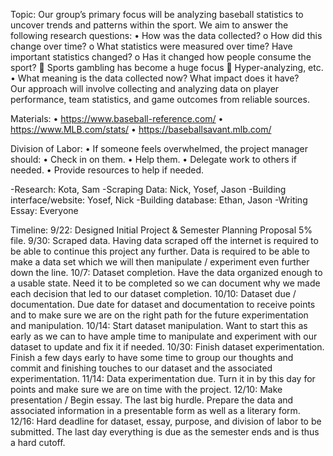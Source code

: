 Topic:
Our group’s primary focus will be analyzing baseball statistics to uncover trends and patterns within the sport. We aim to answer the following research questions:
•	How was the data collected?
o	How did this change over time?
o	What statistics were measured over time? Have important statistics changed?
o	Has it changed how people consume the sport?
	Sports gambling has become a huge focus
	Hyper-analyzing, etc. 
•	What meaning is the data collected now? What impact does it have?	
Our approach will involve collecting and analyzing data on player performance, team statistics, and game outcomes from reliable sources. 

Materials: 
•	https://www.baseball-reference.com/
•	https://www.MLB.com/stats/
•	https://baseballsavant.mlb.com/

Division of Labor:
•	If someone feels overwhelmed, the project manager should:
•	Check in on them.
•	Help them.
•	Delegate work to others if needed.
•	Provide resources to help if needed.

-Research: Kota, Sam
-Scraping Data: Nick, Yosef, Jason
-Building interface/website: Yosef, Nick
-Building database: Ethan, Jason
-Writing Essay: Everyone 

Timeline:
9/22: Designed Initial Project & Semester Planning Proposal 5% file.
9/30: Scraped data. Having data scraped off the internet is required to be able to continue this project any further. Data is required to be able to make a data set which we will then manipulate / experiment even further down the line.
10/7: Dataset completion. Have the data organized enough to a usable state. Need it to be completed so we can document why we made each decision that led to our dataset completion.
10/10: Dataset due / documentation. Due date for dataset and documentation to receive points and to make sure we are on the right path for the future experimentation and manipulation.
10/14: Start dataset manipulation. Want to start this as early as we can to have ample time to manipulate and experiment with our dataset to update and fix it if needed.
10/30: Finish dataset experimentation. Finish a few days early to have some time to group our thoughts and commit and finishing touches to our dataset and the associated experimentation.
11/14:   Data experimentation due.  Turn it in by this day for points and make sure we are on time with the project.
12/10: Make presentation / Begin essay. The last big hurdle. Prepare the data and associated information in a presentable form as well as a literary form. 
12/16: Hard deadline for dataset, essay, purpose, and division of labor to be submitted. The last day everything is due as the semester ends and is thus a hard cutoff.

